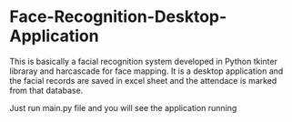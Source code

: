# Face-Recognition-Desktop-Application
This is basically a facial recognition system developed in Python tkinter libraray and harcascade for face mapping. It is a desktop application and the facial records are saved in excel sheet and the attendace is marked from that database.

Just run main.py file and you will see the application running
